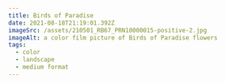 ```yaml
---
title: Birds of Paradise
date: 2021-08-18T21:19:01.392Z
imageSrc: /assets/210501_RB67_PRN10000015-positive-2.jpg
imageAlt: a color film picture of Birds of Paradise flowers
tags:
  - color
  - landscape
  - medium format
---
```

